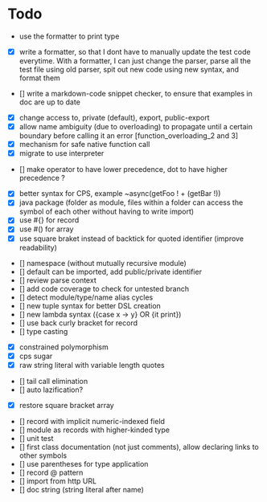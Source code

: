# Todo

- use the formatter to print type
- [x] write a formatter, so that I dont have to manually update the test code everytime.
      With a formatter, I can just change the parser, parse all the test file using old parser, spit out new code using new syntax, and format them
- [] write a markdown-code snippet checker, to ensure that examples in doc are up to date
- [x] change access to, private (default), export, public-export
- [x] allow name ambiguity (due to overloading) to propagate until a certain boundary before calling it an error [function_overloading_2 and 3]
- [x] mechanism for safe native function call
- [x] migrate to use interpreter
- [] make operator to have lower precedence, dot to have higher precedence ?
- [x] better syntax for CPS, example ~async(getFoo ! + (getBar !))
- [x] java package (folder as module, files within a folder can access the symbol of each other without having to write import)
- [x] use #{} for record
- [x] use #() for array
- [x] use square braket instead of backtick for quoted identifier (improve readability)
- [] namespace (without mutually recursive module)
- [] default can be imported, add public/private identifier
- [] review parse context
- [] add code coverage to check for untested branch
- [] detect module/type/name alias cycles
- [] new tuple syntax for better DSL creation
- [] new lambda syntax ({case x -> y} OR {it print})
- [] use back curly bracket for record
- [] type casting
- [x] constrained polymorphism
- [x] cps sugar
- [x] raw string literal with variable length quotes
- [] tail call elimination
- [] auto lazification?
- [x] restore square bracket array
- [] record with implicit numeric-indexed field
- [] module as records with higher-kinded type
- [] unit test
- [] first class documentation (not just comments), allow declaring links to other symbols
- [] use parentheses for type application
- [] record @ pattern
- [] import from http URL
- [] doc string (string literal after name)

